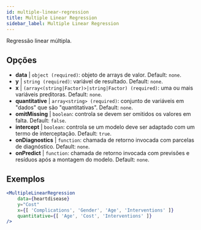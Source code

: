 ```yaml
---
id: multiple-linear-regression
title: Multiple Linear Regression
sidebar_label: Multiple Linear Regression
---
```


Regressão linear múltipla.

## Opções

* __data__ | `object (required)`: objeto de arrays de valor. Default: `none`.
* __y__ | `string (required)`: variável de resultado. Default: `none`.
* __x__ | `(array<(string|Factor)>|string|Factor) (required)`: uma ou mais variáveis preditoras. Default: `none`.
* __quantitative__ | `array<string> (required)`: conjunto de variáveis em "dados" que são "quantitativas". Default: `none`.
* __omitMissing__ | `boolean`: controla se devem ser omitidos os valores em falta. Default: `false`.
* __intercept__ | `boolean`: controla se um modelo deve ser adaptado com um termo de interceptação. Default: `true`.
* __onDiagnostics__ | `function`: chamada de retorno invocada com parcelas de diagnóstico. Default: `none`.
* __onPredict__ | `function`: chamada de retorno invocada com previsões e resíduos após a montagem do modelo. Default: `none`.


## Exemplos

```jsx live
<MultipleLinearRegression 
    data={heartdisease} 
    y="Cost"
    x={[ 'Complications', 'Gender', 'Age', 'Interventions' ]}
    quantitative={[ 'Age', 'Cost', 'Interventions' ]}
/>
```

